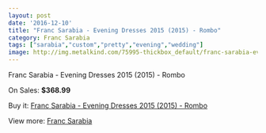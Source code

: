 ```yaml
---
layout: post
date: '2016-12-10'
title: "Franc Sarabia - Evening Dresses 2015 (2015) - Rombo"
category: Franc Sarabia
tags: ["sarabia","custom","pretty","evening","wedding"]
image: http://img.metalkind.com/75995-thickbox_default/franc-sarabia-evening-dresses-2015-2015-rombo.jpg
---
```

Franc Sarabia - Evening Dresses 2015 (2015) - Rombo

On Sales: **$368.99**
<a href="https://www.metalkind.com/en/franc-sarabia/18625-franc-sarabia-evening-dresses-2015-2015-rombo.html"><amp-img layout="responsive" width="600" height="600" src="//img.metalkind.com/75995-thickbox_default/franc-sarabia-evening-dresses-2015-2015-rombo.jpg" alt="Franc Sarabia - Evening Dresses 2015 (2015) - Rombo 0" /></a>
<a href="https://www.metalkind.com/en/franc-sarabia/18625-franc-sarabia-evening-dresses-2015-2015-rombo.html"><amp-img layout="responsive" width="600" height="600" src="//img.metalkind.com/75996-thickbox_default/franc-sarabia-evening-dresses-2015-2015-rombo.jpg" alt="Franc Sarabia - Evening Dresses 2015 (2015) - Rombo 1" /></a>
<a href="https://www.metalkind.com/en/franc-sarabia/18625-franc-sarabia-evening-dresses-2015-2015-rombo.html"><amp-img layout="responsive" width="600" height="600" src="//img.metalkind.com/75997-thickbox_default/franc-sarabia-evening-dresses-2015-2015-rombo.jpg" alt="Franc Sarabia - Evening Dresses 2015 (2015) - Rombo 2" /></a>

Buy it: [Franc Sarabia - Evening Dresses 2015 (2015) - Rombo](https://www.metalkind.com/en/franc-sarabia/18625-franc-sarabia-evening-dresses-2015-2015-rombo.html "Franc Sarabia - Evening Dresses 2015 (2015) - Rombo")

View more: [Franc Sarabia](https://www.metalkind.com/en/49-franc-sarabia "Franc Sarabia")
